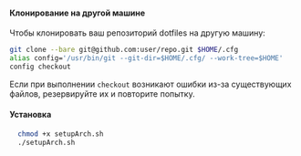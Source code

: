  #### **Клонирование на другой машине**

  Чтобы клонировать ваш репозиторий dotfiles на другую машину:

  ```bash
  git clone --bare git@github.com:user/repo.git $HOME/.cfg
  alias config='/usr/bin/git --git-dir=$HOME/.cfg/ --work-tree=$HOME'
  config checkout
  ```

  Если при выполнении `checkout` возникают ошибки из-за существующих файлов, резервируйте их и повторите попытку.

#### **Установка**
```bash
  chmod +x setupArch.sh
  ./setupArch.sh
  ```
